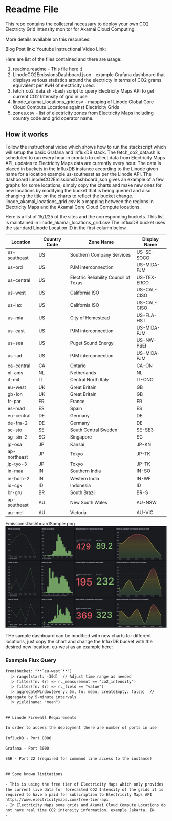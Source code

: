 # Readme File 

This repo contains the colleteral necessary to deploy your own CO2 Electricty Grid Intensity monitor for Akamai Cloud Computing. 

More details available on this resources:

Blog Post link: 
Youtube Instructional Video Link: 

Here are list of the files contained and there are usage: 

1) readme.readme - This file here :) 
2) LinodeCO2EmissionsDashboard.json - example Grafana dashboard that displays various statistics around the electricty in terms of CO2 grams equivalent per KwH of electricity used.
3) fetch_co2_data.sh -bash script to query Electricity Maps API to get current CO2 Intensity of grid in use 
4) linode_akamai_locations_grid.csv - mapping of Linode Global Core Cloud Compute Locations against Electricity Grids 
5) zones.csv - list of electricity zones from Electricity Maps including country code and grid operator name. 


## How it works 

Follow the instructional video which shows how to run the stackscript which will setup the basic Grafana and InfluxDB stack. 
The fetch_co2_data.sh is scheduled to run every hour in crontab to collect data from Electricity Maps API, updates to Electricity Maps data are currently every hour. The data is placed in buckets in the InfluxDB instance according to the Linode given name for a location example us-southeast as per the Linode API. 
The dashboard LinodeCO2EmissionsDashboard.json gives an example of a few graphs for some locations, simply copy the charts and make new ones for new locations by modifying the bucket that is being queried and also changing the title on the charts to reflect the bucket change. 
linode_akamai_locations_grid.csv is a mapping between the regions in Electricity Maps and the Akamai Core Cloud Compute locations. 

Here is a list of 15/1/25 of the sites and the corresponding buckets.
This list is maintained in linode_akamai_locations_grid.csv
The influxDB bucket uses the standard Linode Location ID in the first column below. 

| Location       | Country Code | Zone Name                          | Display Name   |
|----------------|--------------|------------------------------------|----------------|
| us-southeast   | US           | Southern Company Services          | US-SE-SOCO     |
| us-ord         | US           | PJM interconnection                | US-MIDA-PJM    |
| us-central     | US           | Electric Reliability Council of Texas | US-TEX-ERCO |
| us-west        | US           | California ISO                     | US-CAL-CISO    |
| us-lax         | US           | California ISO                     | US-CAL-CISO    |
| us-mia         | US           | City of Homestead                  | US-FLA-HST     |
| us-east        | US           | PJM interconnection                | US-MIDA-PJM    |
| us-sea         | US           | Puget Sound Energy                 | US-NW-PSEI     |
| us-iad         | US           | PJM interconnection                | US-MIDA-PJM    |
| ca-central     | CA           | Ontario                            | CA-ON          |
| nl-ams         | NL           | Netherlands                        | NL             |
| it-mil         | IT           | Central North Italy                | IT-CNO         |
| eu-west        | UK           | Great Britain                      | GB             |
| gb-lon         | UK           | Great Britain                      | GB             |
| fr-par         | FR           | France                             | FR             |
| es-mad         | ES           | Spain                              | ES             |
| eu-central     | DE           | Germany                            | DE             |
| de-fra-2       | DE           | Germany                            | DE             |
| se-sto         | SE           | South Central Sweden               | SE-SE3         |
| sg-sin-2       | SG           | Singapore                          | SG             |
| jp-osa         | JP           | Kansai                             | JP-KN          |
| ap-northeast   | JP           | Tokyo                              | JP-TK          |
| jp-tyo-3       | JP           | Tokyo                              | JP-TK          |
| in-maa         | IN           | Southern India                     | IN-SO          |
| in-bom-2       | IN           | Western India                      | IN-WE          |
| id-cgk         | ID           | Indonesia                          | ID             |
| br-gru         | BR           | South Brazil                       | BR-S           |
| ap-southeast   | AU           | New South Wales                    | AU-NSW         |
| au-mel         | AU           | Victoria                           | AU-VIC         |



EmissionsDashboardSample.png
![Alt text](EmissionsDashboardSample.png)

THe sample dashboard can be modified with new charts for different locations, just copy the chart and change the InfuxDB bucket with the desired new location, eu-west as an example here:

### Example Flux Query

```flux
from(bucket: "**`eu-west`**")
  |> range(start: -30d)  // Adjust time range as needed
  |> filter(fn: (r) => r._measurement == "co2_intensity")
  |> filter(fn: (r) => r._field == "value")
  |> aggregateWindow(every: 5m, fn: mean, createEmpty: false)  // Aggregate by 5-minute intervals
  |> yield(name: "mean")


## Linode Firewall Requirements 

In order to access the deployment there are number of ports in use 

InfluxDB - Port 8086 

Grafana - Port 3000

SSH - Port 22 (required for command line access to the instance) 


## Some known limitations 

- This is using the free tier of Electricity Maps which only provides the current live data for forecasted CO2 Intensity of the grids it is required to have a paid for subscription to Electricity Maps API https://www.electricitymaps.com/free-tier-api 
- In Electricity Maps some grids and Akamai Cloud Compute Locations do not have real time CO2 intensity information, example Jakarta, IN
- 
  


